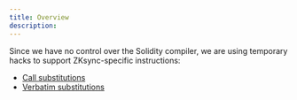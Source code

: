 ```yaml
---
title: Overview
description:
---
```


Since we have no control over the Solidity compiler, we are using temporary hacks to support ZKsync-specific instructions:

- [Call substitutions](/zk-stack/components/compiler/specification/instructions/extensions/call)
- [Verbatim substitutions](/zk-stack/components/compiler/specification/instructions/extensions/verbatim)
